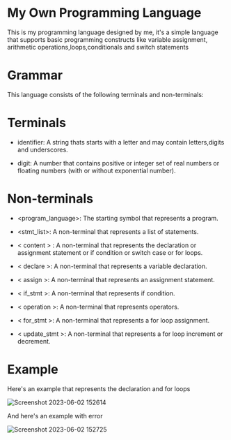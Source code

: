 # My Own Programming Language
This is my programming language designed by me, it's a simple language that supports basic programming constructs like variable assignment, arithmetic operations,loops,conditionals and switch statements

# Grammar
This language consists of the following terminals and non-terminals:

# Terminals
* identifier: A string thats starts with a letter and may contain letters,digits and underscores.

* digit: A number that contains positive or integer set of real numbers or floating numbers (with or without exponential number).

# Non-terminals
* <program_language>: The starting symbol that represents a program.

* <stmt_list>: A non-terminal that represents a list of statements.

* < content > : A non-terminal that represents the declaration or assignment statement or if condition or switch case or for loops. 
	
	
* < declare >: A non-terminal that represents a variable declaration.
	
* < assign >: A non-terminal that represents an assignment statement.
	
	
* < if_stmt >: A non-terminal that represents if condition.	
	
* < operation >: A non-terminal that represents operators.
	
* < for_stmt >: A non-terminal that represents a for loop assignment.
	
* < update_stmt >: A non-terminal that represents a for loop increment or decrement.

# Example

Here's an example that represents the declaration and for loops 

![Screenshot 2023-06-02 152614](https://github.com/Nadineislam/MyOwnProgrammingLanguage/assets/96357226/24469bb8-6a49-4013-8645-b9296d80456b)

And here's an example with error 

![Screenshot 2023-06-02 152725](https://github.com/Nadineislam/MyOwnProgrammingLanguage/assets/96357226/4d6e51bf-9c54-4284-978b-077e54061877)





	

